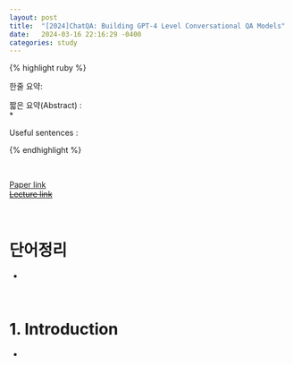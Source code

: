 ```yaml
---
layout: post
title:  "[2024]ChatQA: Building GPT-4 Level Conversational QA Models"  
date:   2024-03-16 22:16:29 -0400
categories: study
---
```


{% highlight ruby %}


한줄 요약:  

짧은 요약(Abstract) :    
* 

Useful sentences :  


{% endhighlight %}  

<br/>

[Paper link](https://drive.google.com/drive/folders/15zm7pKvkg67pOnHOEQun1FWYZROrQ6y_?usp=sharing)  
[~~Lecture link~~]()  

<br/>

# 단어정리  
* 
<br/>

# 1. Introduction  
* 
